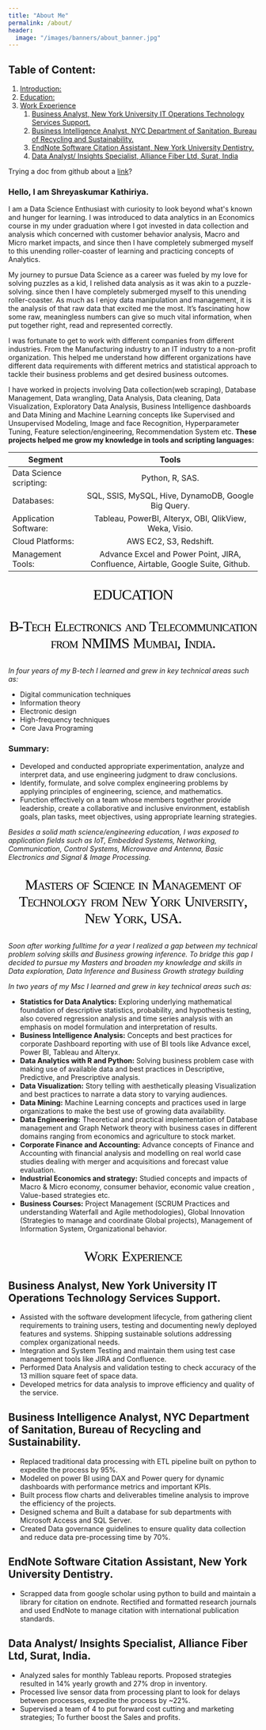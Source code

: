 ```yaml
---
title: "About Me"
permalink: /about/
header:
  image: "/images/banners/about_banner.jpg"
---
```

## Table of Content:
1. [Introduction:](#intro)
2. [Education:](#edu)
3. [Work Experience](#ex)
    1. [Business Analyst, New York University IT Operations Technology Services Support.](#ex1)
    2. [Business Intelligence Analyst, NYC Department of Sanitation, Bureau of Recycling and Sustainability.](#ex2)
    3. [EndNote Software Citation Assistant, New York University Dentistry.](#ex3)
    4. [Data Analyst/ Insights Specialist, Alliance Fiber Ltd, Surat, India](#ex4)

Trying a doc from github about a [link](https://github.com/Shreyash1811/Student-Performance-Prediction/blob/master/BA_Project2_Team2.pdf)?  

### Hello, I am Shreyaskumar Kathiriya.
I am a Data Science Enthusiast with curiosity to look beyond what's known and hunger for learning.
I was introduced to data analytics in an Economics course in my under graduation where I got invested in data collection and analysis which concerned with customer behavior analysis, Macro and Micro market impacts, and since then I have completely submerged myself to this unending roller-coaster of learning and practicing concepts of Analytics.

My journey to pursue Data Science as a career was fueled by my love for solving puzzles as a kid, I relished data analysis as it was akin to a puzzle-solving. since then I have completely submerged myself to this unending roller-coaster. As much as I enjoy data manipulation and management, it is the analysis of that raw data that excited me the most. It’s fascinating how some raw, meaningless numbers can give so much vital information, when put together right, read and represented correctly.

I was fortunate to get to work with different companies from different industries. From the Manufacturing industry to an IT industry to a non-profit organization. This helped me understand how different organizations have different data requirements with different metrics and statistical approach to tackle their business problems and get desired business outcomes.

I have worked in projects involving Data collection(web scraping), Database Management, Data wrangling, Data Analysis, Data cleaning, Data Visualization, Exploratory Data Analysis, Business Intelligence dashboards and Data Mining and Machine Learning concepts like Supervised and Unsupervised Modeling, Image and face Recognition, Hyperparameter Tuning, Feature selection/engineering, Recommendation System etc.
**These projects helped me grow my knowledge in tools and scripting languages:**

| Segment | Tools |
|---------|:------:|
|Data Science scripting:| Python, R, SAS.|
|Databases:| SQL, SSIS, MySQL, Hive, DynamoDB, Google Big Query.|
|Application Software:| Tableau, PowerBI, Alteryx, OBI, QlikView, Weka, Visio.|
|Cloud Platforms:| AWS EC2, S3, Redshift.|
|Management Tools:| Advance Excel and Power Point, JIRA, Confluence, Airtable, Google Suite, Github.|


<a id = "intro"></a>


<p style="font-family: Georgia, serif;
font-size: 30px;
letter-spacing: -1.2px;
word-spacing: 1.6px;
color: #000000;
font-weight: normal;
font-style: normal;
text-align: center;
font-variant: small-caps;
text-transform: none;"> EDUCATION </p>

<a id = "edu"></a>

<!-- ## B-Tech Electronics and Telecommunication from NMIMS Mumbai, India. -->

<p style="font-family: Times New Roman, Times, serif;
font-size: 30px;
letter-spacing: -1.2px;
word-spacing: 1.6px;
color: #000000;
font-weight: normal;
font-style: normal;
text-align: center;
font-variant: small-caps;
text-transform: none;"> B-Tech Electronics and Telecommunication from NMIMS Mumbai, India. </p>


 *In four years of my B-tech I learned and grew in key technical areas such as:*
 -  Digital communication techniques
 -  Information theory
 -  Electronic design
 -  High-frequency techniques
 -  Core Java Programing
### Summary:  
 - Developed and conducted appropriate experimentation, analyze and interpret data, and use engineering judgment to draw conclusions.
 - Identify, formulate, and solve complex engineering problems by applying principles of engineering, science, and mathematics.
 - Function effectively on a team whose members together provide leadership, create a collaborative and inclusive environment, establish goals, plan tasks, meet objectives, using appropriate learning strategies.

 *Besides a solid math science/engineering education, I was exposed to application fields such as IoT, Embedded Systems, Networking, Communication, Control Systems, Microwave and Antenna, Basic Electronics and Signal & Image Processing.*


<!--## 2. Masters of Science in Management of Technology from New York University, New York, USA.-->

<p style="font-family: Times New Roman, Times, serif;
font-size: 30px;
letter-spacing: -1.2px;
word-spacing: 1.6px;
color: #000000;
font-weight: normal;
font-style: normal;
text-align: center;
font-variant: small-caps;
text-transform: none;"> Masters of Science in Management of Technology from New York University, New York, USA.</p>


*Soon after working fulltime for a year I realized a gap between my technical problem solving skills and Business growing inference.
To bridge this gap I decided to pursue my Masters and broaden my knowledge and skills in Data exploration, Data Inference and Business Growth strategy building*

*In two years of my Msc I learned and grew in key technical areas such as:*
- **Statistics for Data Analytics:** Exploring underlying mathematical foundation of descriptive statistics, probability, and hypothesis testing, also covered regression analysis and time series analysis with an emphasis on model formulation and interpretation of results.
- **Business Intelligence Analysis:** Concepts and best practices for corporate Dashboard reporting with use of BI tools like Advance excel, Power BI, Tableau and Alteryx.
- **Data Analytics with R and Python:** Solving business problem case with making use of available data and best practices in Descriptive, Predictive,  and Prescriptive analysis.
- **Data Visualization:** Story telling with aesthetically pleasing Visualization and best practices to narrate a data story to varying audiences.
- **Data Mining:** Machine Learning concepts and practices used in large organizations to make the best use of growing data availability.
- **Data Engineering:** Theoretical and practical implementation of Database management and Graph Network theory with business cases in different domains ranging from economics and agriculture to stock market.
- **Corporate Finance and Accounting:** Advance concepts of Finance and Accounting with financial analysis and modelling on real world case studies dealing with merger and acquisitions and forecast value evaluation.
- **Industrial Economics and strategy:** Studied concepts and impacts of Macro & Micro economy, consumer behavior,  economic value creation , Value-based strategies etc.
- **Business Courses:** Project Management (SCRUM Practices and understanding Waterfall and Agile methodologies), Global Innovation (Strategies to manage and coordinate Global projects), Management of Information System, Organizational behavior.

<a id = "ex"></a>
<!--!# Work Experience : -->
<p style="font-family: Times New Roman, Times, serif;
font-size: 30px;
letter-spacing: -1.2px;
word-spacing: 1.6px;
color: #000000;
font-weight: normal;
font-style: normal;
text-align: center;
font-variant: small-caps;
text-transform: none;"> Work Experience </p>

## Business Analyst, New York University IT Operations Technology Services Support.
<a id = "ex1"></a>
- Assisted with the software development lifecycle, from gathering client requirements to training users, testing and documenting newly deployed features and systems. Shipping sustainable solutions addressing complex organizational needs.
- Integration and System Testing and maintain them using test case management tools like JIRA and Confluence.
- Performed Data Analysis and validation testing to check accuracy of the 13 million square feet of space data.
- Developed metrics for data analysis to improve efficiency and quality of the service.

## Business Intelligence Analyst, NYC Department of Sanitation, Bureau of Recycling and Sustainability.
<a id = "ex2"></a>
- Replaced traditional data processing with ETL pipeline built on python to expedite the process by 95%.
- Modeled on power BI using DAX and Power query for dynamic dashboards with performance metrics and important KPIs.
- Built process flow charts and deliverables timeline analysis to improve the efficiency of the projects.
- Designed schema and Built a database for sub departments with Microsoft Access and SQL Server.
- Created Data governance guidelines to ensure quality data collection and reduce data pre-processing time by 70%.

## EndNote Software Citation Assistant, New York University Dentistry.
<a id = "ex3"></a>
- Scrapped data from google scholar using python to build and maintain a library for citation on endnote. Rectified and formatted
research journals and used EndNote to manage citation with international publication standards.

## Data Analyst/ Insights Specialist, Alliance Fiber Ltd, Surat, India.
<a id = "ex4"></a>
- Analyzed sales for monthly Tableau reports. Proposed strategies resulted in 14% yearly growth and 27% drop in inventory.
- Processed live sensor data from processing plant to look for delays between processes, expedite the process by ~22%.
- Supervised a team of 4 to put forward cost cutting and marketing strategies; To further boost the Sales and profits.
